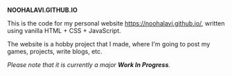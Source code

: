 **NOOHALAVI.GITHUB.IO**

This is the code for my personal website https://noohalavi.github.io/, written using vanilla HTML + CSS + JavaScript.

The website is a hobby project that I made, where I'm going to post my games, projects, write blogs, etc.

_Please note that it is currently a major **Work In Progress**._
